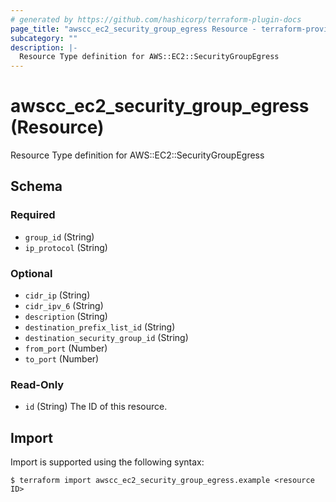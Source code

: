 ```yaml
---
# generated by https://github.com/hashicorp/terraform-plugin-docs
page_title: "awscc_ec2_security_group_egress Resource - terraform-provider-awscc"
subcategory: ""
description: |-
  Resource Type definition for AWS::EC2::SecurityGroupEgress
---
```


# awscc_ec2_security_group_egress (Resource)

Resource Type definition for AWS::EC2::SecurityGroupEgress



<!-- schema generated by tfplugindocs -->
## Schema

### Required

- `group_id` (String)
- `ip_protocol` (String)

### Optional

- `cidr_ip` (String)
- `cidr_ipv_6` (String)
- `description` (String)
- `destination_prefix_list_id` (String)
- `destination_security_group_id` (String)
- `from_port` (Number)
- `to_port` (Number)

### Read-Only

- `id` (String) The ID of this resource.

## Import

Import is supported using the following syntax:

```shell
$ terraform import awscc_ec2_security_group_egress.example <resource ID>
```
